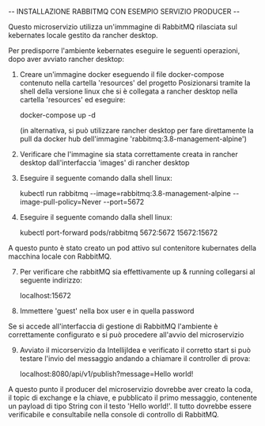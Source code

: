 -- INSTALLAZIONE RABBITMQ CON ESEMPIO SERVIZIO PRODUCER --

Questo microservizio utilizza un'immmagine di RabbitMQ rilasciata sul kebernates locale gestito da rancher desktop.

Per predisporre l'ambiente kebernates eseguire le seguenti operazioni, dopo aver avviato rancher desktop:

1) Creare un'immagine docker eseguendo il file docker-compose contenuto nella cartella 'resources' del progetto
   Posizionarsi tramite la shell della versione linux che si è collegata a rancher desktop nella cartella 'resources' ed eseguire:

   docker-compose up -d

   (in alternativa, si può utilizzare rancher desktop per fare direttamente la pull da docker hub dell'immagine 'rabbitmq:3.8-management-alpine')
   
3) Verificare che l'immagine sia stata correttamente creata in rancher desktop dall'interfaccia 'images' di rancher desktop

4) Eseguire il seguente comando dalla shell linux:

   kubectl run rabbitmq --image=rabbitmq:3.8-management-alpine --image-pull-policy=Never --port=5672

6) Eseguire il seguente comando dalla shell linux:

   kubectl port-forward pods/rabbitmq 5672:5672 15672:15672

A questo punto è stato creato un pod attivo sul contenitore kubernates della macchina locale con RabbitMQ.

7) Per verificare che rabbitMQ sia effettivamente up & running collegarsi al seguente indirizzo:

   localhost:15672

8) Immettere 'guest' nella box user e in quella password

Se si accede all'interfaccia di gestione di RabbitMQ l'ambiente è correttamente configurato e si può procedere all'avvio del microservizio

9) Avviato il micorservizio da IntellijIdea e verificato il corretto start si può testare l'invio del messaggio andando a chiamare il controller di prova:

   localhost:8080/api/v1/publish?message=Hello world!

A questo punto il producer del microservizio dovrebbe aver creato la coda, il topic di exchange e la chiave, e pubblicato il primo messaggio, 
contenente un payload di tipo String con il testo 'Hello world!'. Il tutto dovrebbe essere verificabile e consultabile nella console di controllo 
di RabbitMQ.
   
   
